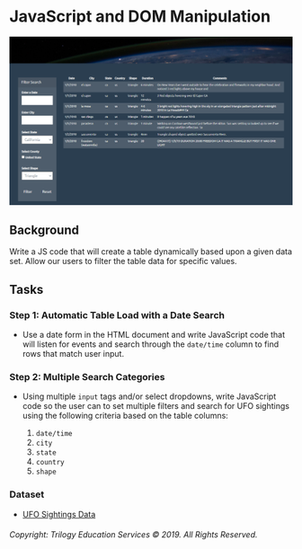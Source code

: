 # JavaScript and DOM Manipulation

![UFO Sample Output](Images/output.PNG)

## Background

Write a JS code that will create a table dynamically based upon a given data set. Allow our users to filter the table data for specific values. 

## Tasks

### Step 1: Automatic Table Load with a Date Search

* Use a date form in the HTML document and write JavaScript code that will listen for events and search through the `date/time` column to find rows that match user input.

### Step 2: Multiple Search Categories

* Using multiple `input` tags and/or select dropdowns, write JavaScript code so the user can to set multiple filters and search for UFO sightings using the following criteria based on the table columns:

  1. `date/time`
  2. `city`
  3. `state`
  4. `country`
  5. `shape`

### Dataset

* [UFO Sightings Data](static/js/data.js)


###### Copyright: Trilogy Education Services © 2019. All Rights Reserved.
